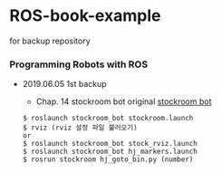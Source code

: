# ROS-book-example 
for backup repository


### Programming Robots with ROS
- 2019.06.05 1st backup
    - Chap. 14 stockroom bot   original [stockroom bot](https://github.com/Jpub/ROS.git)

    ```
    $ roslaunch stockroom_bot stockroom.launch  
    $ rviz (rviz 설정 파일 불러오기)
    or
    $ roslaunch stockroom_bot stock_rviz.launch
    $ roslaunch stockroom_bot hj_markers.launch
    $ rosrun stockroom hj_goto_bin.py (number)
    ```
